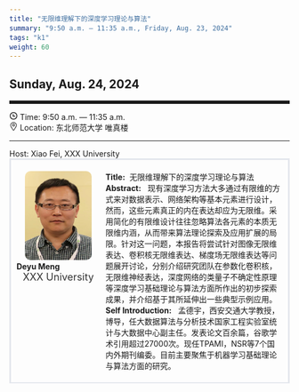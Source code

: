 ```yaml
---
title: "无限维理解下的深度学习理论与算法"
summary: "9:50 a.m. — 11:35 a.m., Friday, Aug. 23, 2024"
tags: "k1"
weight: 60
---
```


Sunday, Aug. 24, 2024
------


<hr style="border: 0; border-top: 5px solid;">

<!-- <div class="tip">
    <img class="icon" src="/static/images/mdy.jpg" />
    SessionKenote Speech: <span class="font-bold" style="font-size:120%">Optimal Transport in Machine Learning</span>
</div> -->

<div class="tip">
    <img class="icon" src="/icon/shizhong.png" />
    Time: 9:50 a.m. — 11:35 a.m.
</div>
<div class="tip">
    <img class="icon" src="/icon/didian.png" />
    Location: 东北师范大学 唯真楼
</div>

________________________________________

<div class="tip">
    Host: Xiao Fei, XXX University
</div>

<div class="row">
    <div class="left">
        <img src="/images/mdy.png" class="avatar" />
        <div class="font-small font-bold">
            Deyu Meng
        </div>
        <div class="institute">
            XXX University
        </div>
    </div>
    <div class="right">
        <div class="font-small">
            <b>Title:</b>&nbsp;
            无限维理解下的深度学习理论与算法
        </div>
        <div class="content font-small">
            <b>Abstract:</b> &nbsp;
            现有深度学习方法大多通过有限维的方式来对数据表示、网络架构等基本元素进行设计，然而，这些元素真正的内在表达却应为无限维。采用简化的有限维设计往往忽略算法各元素的本质无限维内涵，从而带来算法理论探索及应用扩展的局限。针对这一问题，本报告将尝试针对图像无限维表达、卷积核无限维表达、梯度场无限维表达等问题展开讨论，分别介绍研究团队在参数化卷积核，无限维神经表达，深度网络的类量子不确定性原理等深度学习基础理论与算法方面所作出的初步探索成果，并介绍基于其所延伸出一些典型示例应用。
        </div>
        <div class="content font-small">
            <b>Self Introduction:</b> &nbsp;
            孟德宇，西安交通大学教授，博导，任大数据算法与分析技术国家工程实验室统计与大数据中心副主任。发表论文百余篇，谷歌学术引用超过27000次。现任TPAMI，NSR等7个国内外期刊编委。目前主要聚焦于机器学习基础理论与算法方面的研究。
        </div>
    </div>
</div>

<style>

.tip{}

.icon {
    width: 15px;
}

.row {
    padding: 10px; 
    height: auto; 
    border-bottom-width: 2px; 
    border-style: solid; 
    border-color: #E4E7ED; 
    padding-bottom: 20px; 
    padding-top: 20px;
    display: flex; 
    text-align: justify;
}

.left {
    min-width: 150px !important;
    text-align: center;
}

.avatar {
    width: 120px;
    height: 160px;
    max-width: 100%;
    border-radius: 10px;
}

.right {
    margin-left: 10px; 
    max-width: 80%;
}


.font-small {
    /* font-size: 16px; */
    text-align: left;
}

.font-bold {
    font-weight: bold;
}

.institute {
    font-size: 18px;
    color: #333;
    margin-bottom: 10px;
}
</style>
